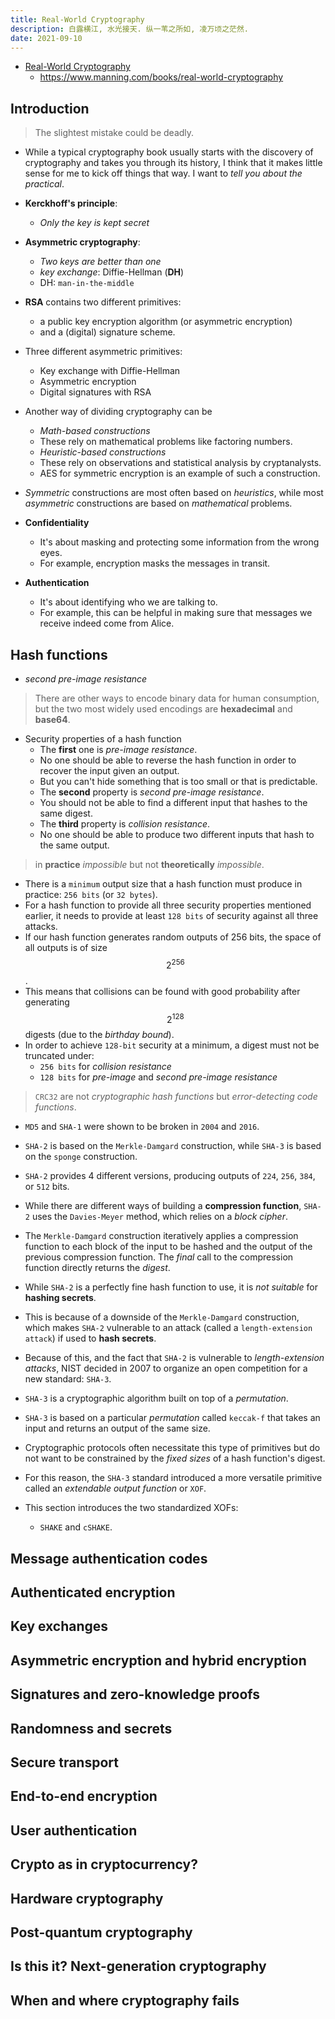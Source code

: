 ```yaml
---
title: Real-World Cryptography
description: 白露横江, 水光接天. 纵一苇之所如, 凌万顷之茫然.
date: 2021-09-10
---
```


* [Real-World Cryptography](https://book.douban.com/subject/34615742/)
  - https://www.manning.com/books/real-world-cryptography

## Introduction

> The slightest mistake could be deadly.

* While a typical cryptography book usually
  starts with the discovery of cryptography
  and takes you through its history, I think
  that it makes little sense for me to
  kick off things that way. I want to
  *tell you about the practical*.

* **Kerckhoff's principle**:
  - *Only the key is kept secret*

* **Asymmetric cryptography**:
  - *Two keys are better than one*
  - *key exchange*: Diffie-Hellman (**DH**)
  - DH: `man-in-the-middle`

* **RSA** contains two different primitives:
  - a public key encryption algorithm
    (or asymmetric encryption)
  - and a (digital) signature scheme.

* Three different asymmetric primitives:
  - Key exchange with Diffie-Hellman
  - Asymmetric encryption
  - Digital signatures with RSA

* Another way of dividing cryptography can be
  - *Math-based constructions*
  - These rely on mathematical problems like
    factoring numbers.
  - *Heuristic-based constructions*
  - These rely on observations and statistical
    analysis by cryptanalysts.
  - AES for symmetric encryption is an
    example of such a construction.
* *Symmetric* constructions are most often
  based on *heuristics*, while most *asymmetric*
  constructions are based on *mathematical* problems.

* **Confidentiality**
  - It's about masking and protecting some
    information from the wrong eyes.
  - For example, encryption masks
    the messages in transit.
* **Authentication**
  - It's about identifying who we are talking to.
  - For example, this can be helpful in making
    sure that messages we receive
    indeed come from Alice.

## Hash functions

* *second pre-image resistance*

> There are other ways to encode binary data
  for human consumption, but the two most
  widely used encodings are
  **hexadecimal** and **base64**.

* Security properties of a hash function
  - The **first** one is *pre-image resistance*.
  - No one should be able to reverse the
    hash function in order to recover
    the input given an output.
  - But you can't hide something that is
    too small or that is predictable.
  - The **second** property is
    *second pre-image resistance*.
  - You should not be able to find a different
    input that hashes to the same digest.
  - The **third** property is *collision resistance*.
  - No one should be able to produce two different
    inputs that hash to the same output.

> in **practice** *impossible*
  but not **theoretically** *impossible*.

* There is a `minimum` output size that a hash
  function must produce in practice:
  `256 bits` (or `32 bytes`).
* For a hash function to provide all three
  security properties mentioned earlier, it needs
  to provide at least `128 bits` of security
  against all three attacks.
* If our hash function generates random outputs
  of 256 bits, the space of all outputs
  is of size $$ 2^256 $$.
* This means that collisions can be found with
  good probability after generating $$ 2^128 $$
  digests (due to the *birthday bound*).
* In order to achieve `128-bit` security at a minimum,
  a digest must not be truncated under:
  - `256 bits` for *collision resistance*
  - `128 bits` for *pre-image* and
    *second pre-image resistance*

> `CRC32` are not *cryptographic hash functions*
  but *error-detecting code functions*.

* `MD5` and `SHA-1` were shown to be broken
  in `2004` and `2016`.
* `SHA-2` is based on the `Merkle-Damgard` construction,
  while `SHA-3` is based on the `sponge` construction.
* `SHA-2` provides 4 different versions, producing
  outputs of `224`, `256`, `384`, or `512` bits.

* While there are different ways of building
  a **compression function**, `SHA-2` uses the
  `Davies-Meyer` method, which relies on a
  *block cipher*.
* The `Merkle-Damgard` construction iteratively
  applies a compression function to each block
  of the input to be hashed and the output of
  the previous compression function.
  The *final* call to the compression function
  directly returns the *digest*.

* While `SHA-2` is a perfectly fine hash function
  to use, it is *not suitable* for **hashing secrets**.
* This is because of a downside of the `Merkle-Damgard`
  construction, which makes `SHA-2` vulnerable to
  an attack (called a `length-extension attack`)
  if used to **hash secrets**.
* Because of this, and the fact that `SHA-2` is vulnerable
  to *length-extension attacks*, NIST decided in 2007 to
  organize an open competition for a new standard: `SHA-3`.
* `SHA-3` is a cryptographic algorithm
  built on top of a *permutation*.
* `SHA-3` is based on a particular *permutation* called
  `keccak-f` that takes an input and returns
  an output of the same size.

* Cryptographic protocols often necessitate this
  type of primitives but do not want to be
  constrained by the *fixed sizes* of
  a hash function's digest.
* For this reason, the `SHA-3` standard introduced
  a more versatile primitive called an
  *extendable output function* or `XOF`.
* This section introduces the two standardized XOFs:
  - `SHAKE` and `cSHAKE`.

## Message authentication codes

## Authenticated encryption

## Key exchanges

## Asymmetric encryption and hybrid encryption

## Signatures and zero-knowledge proofs

## Randomness and secrets

## Secure transport

## End-to-end encryption

## User authentication

## Crypto as in cryptocurrency?

## Hardware cryptography

## Post-quantum cryptography

## Is this it? Next-generation cryptography

## When and where cryptography fails
